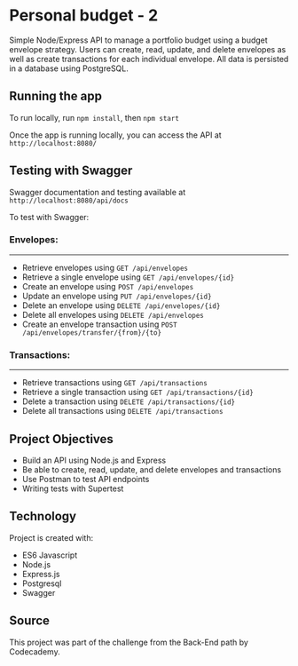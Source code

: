# Personal budget - 2
Simple Node/Express API to manage a portfolio budget using a budget envelope strategy. Users can create, read, update, and delete envelopes as well as create transactions for each individual envelope. All data is persisted in a database using PostgreSQL.

## Running the app
To run locally, run `npm install`, then `npm start`

Once the app is running locally, you can access the API at `http://localhost:8080/`

## Testing with Swagger
Swagger documentation and testing available at `http://localhost:8080/api/docs`

To test with Swagger:

### Envelopes:
----
 - Retrieve envelopes using `GET /api/envelopes`
 - Retrieve a single envelope using `GET /api/envelopes/{id}`
 - Create an envelope using `POST /api/envelopes`
 - Update an envelope using `PUT /api/envelopes/{id}`
 - Delete an envelope using `DELETE /api/envelopes/{id}`
 - Delete all envelopes using `DELETE /api/envelopes`
 - Create an envelope transaction using `POST /api/envelopes/transfer/{from}/{to}`

### Transactions:
___
 - Retrieve transactions using `GET /api/transactions`
 - Retrieve a single transaction using `GET /api/transactions/{id}`
 - Delete a transaction using `DELETE /api/transactions/{id}`
 - Delete all transactions using `DELETE /api/transactions`

## Project Objectives

 - Build an API using Node.js and Express
 - Be able to create, read, update, and delete envelopes and transactions
 - Use Postman to test API endpoints
 - Writing tests with Supertest 

## Technology
Project is created with:
 - ES6 Javascript
 - Node.js
 - Express.js
 - Postgresql
 - Swagger

## Source
This project was part of the challenge from the Back-End path by Codecademy. 